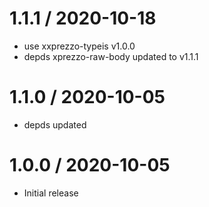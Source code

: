 1.1.1 / 2020-10-18
==================

  * use xxprezzo-typeis v1.0.0
  * depds xprezzo-raw-body updated to v1.1.1

1.1.0 / 2020-10-05
==================

  * depds updated

1.0.0 / 2020-10-05
==================

  * Initial release
